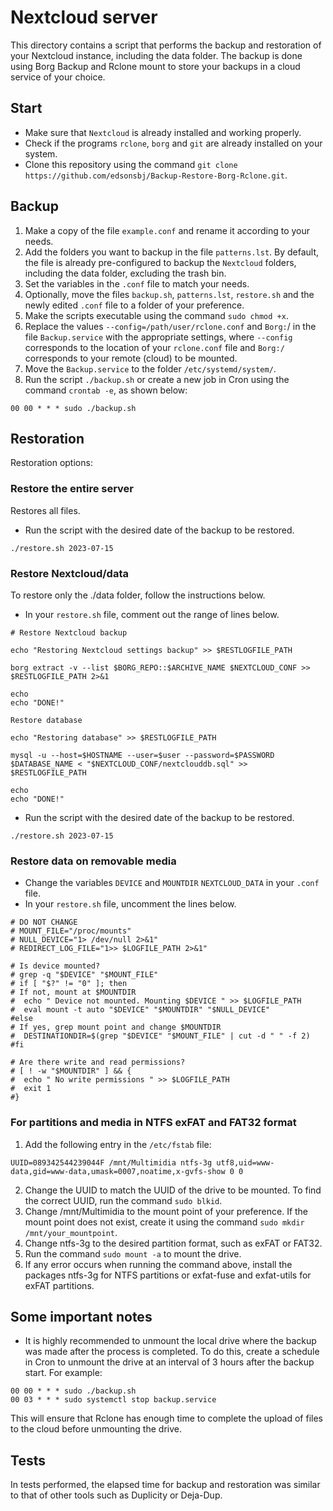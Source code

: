 # Nextcloud server

This directory contains a script that performs the backup and restoration of your Nextcloud instance, including the data folder. The backup is done using Borg Backup and Rclone mount to store your backups in a cloud service of your choice.

## Start

- Make sure that `Nextcloud` is already installed and working properly.
- Check if the programs `rclone`, `borg` and `git` are already installed on your system.
- Clone this repository using the command `git clone https://github.com/edsonsbj/Backup-Restore-Borg-Rclone.git`.

## Backup

1. Make a copy of the file `example.conf` and rename it according to your needs.
2. Add the folders you want to backup in the file `patterns.lst`. By default, the file is already pre-configured to backup the `Nextcloud` folders, including the data folder, excluding the trash bin.
3. Set the variables in the `.conf` file to match your needs.
4. Optionally, move the files `backup.sh`, `patterns.lst`, `restore.sh` and the newly edited `.conf` file to a folder of your preference.
5. Make the scripts executable using the command `sudo chmod +x`.
6. Replace the values `--config=/path/user/rclone.conf` and `Borg:`/ in the file `Backup.service` with the appropriate settings, where `--config` corresponds to the location of your `rclone.conf` file and `Borg:/` corresponds to your remote (cloud) to be mounted.
7. Move the `Backup.service` to the folder `/etc/systemd/system/`.
8. Run the script `./backup.sh` or create a new job in Cron using the command `crontab -e`, as shown below:

```
00 00 * * * sudo ./backup.sh
```

## Restoration

Restoration options:

### Restore the entire server

Restores all files.

- Run the script with the desired date of the backup to be restored.

```
./restore.sh 2023-07-15
```

### Restore Nextcloud/data

To restore only the ./data folder, follow the instructions below.

- In your `restore.sh` file, comment out the range of lines below.

```
# Restore Nextcloud backup

echo "Restoring Nextcloud settings backup" >> $RESTLOGFILE_PATH

borg extract -v --list $BORG_REPO::$ARCHIVE_NAME $NEXTCLOUD_CONF >> $RESTLOGFILE_PATH 2>&1

echo
echo "DONE!"

Restore database

echo "Restoring database" >> $RESTLOGFILE_PATH

mysql -u --host=$HOSTNAME --user=$user --password=$PASSWORD $DATABASE_NAME < "$NEXTCLOUD_CONF/nextclouddb.sql" >> $RESTLOGFILE_PATH

echo
echo "DONE!"
```

- Run the script with the desired date of the backup to be restored.

```
./restore.sh 2023-07-15
```

### Restore data on removable media

- Change the variables `DEVICE` and `MOUNTDIR` `NEXTCLOUD_DATA` in your `.conf` file.
- In your `restore.sh` file, uncomment the lines below.

```
# DO NOT CHANGE
# MOUNT_FILE="/proc/mounts"
# NULL_DEVICE="1> /dev/null 2>&1"
# REDIRECT_LOG_FILE="1>> $LOGFILE_PATH 2>&1"

# Is device mounted?
# grep -q "$DEVICE" "$MOUNT_FILE"
# if [ "$?" != "0" ]; then
# If not, mount at $MOUNTDIR
#  echo " Device not mounted. Mounting $DEVICE " >> $LOGFILE_PATH
#  eval mount -t auto "$DEVICE" "$MOUNTDIR" "$NULL_DEVICE"
#else
# If yes, grep mount point and change $MOUNTDIR
#  DESTINATIONDIR=$(grep "$DEVICE" "$MOUNT_FILE" | cut -d " " -f 2)
#fi

# Are there write and read permissions?
# [ ! -w "$MOUNTDIR" ] && {
#  echo " No write permissions " >> $LOGFILE_PATH
#  exit 1
#}
```

### For partitions and media in NTFS exFAT and FAT32 format

1. Add the following entry in the `/etc/fstab` file:

```
UUID=089342544239044F /mnt/Multimidia ntfs-3g utf8,uid=www-data,gid=www-data,umask=0007,noatime,x-gvfs-show 0 0
```

2. Change the UUID to match the UUID of the drive to be mounted. To find the correct UUID, run the command `sudo blkid`.
3. Change /mnt/Multimidia to the mount point of your preference. If the mount point does not exist, create it using the command `sudo mkdir /mnt/your_mountpoint`.
4. Change ntfs-3g to the desired partition format, such as exFAT or FAT32.
5. Run the command `sudo mount -a` to mount the drive.
6. If any error occurs when running the command above, install the packages ntfs-3g for NTFS partitions or exfat-fuse and exfat-utils for exFAT partitions.

## Some important notes

- It is highly recommended to unmount the local drive where the backup was made after the process is completed. To do this, create a schedule in Cron to unmount the drive at an interval of 3 hours after the backup start. For example:

```
00 00 * * * sudo ./backup.sh
00 03 * * * sudo systemctl stop backup.service
```

This will ensure that Rclone has enough time to complete the upload of files to the cloud before unmounting the drive.

## Tests

In tests performed, the elapsed time for backup and restoration was similar to that of other tools such as Duplicity or Deja-Dup.
